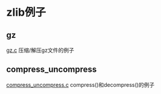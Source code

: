 # zlib例子

## gz
[gz.c](./gz/gz.c) 压缩/解压gz文件的例子

## compress_uncompress
[compress_uncompress.c](compress_uncompress/compress_uncompress.c) compress()和decompress()的例子
